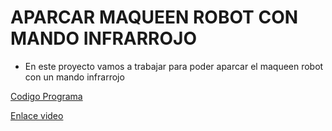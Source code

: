 # APARCAR MAQUEEN ROBOT CON MANDO INFRARROJO
- En este proyecto vamos a trabajar para poder aparcar el maqueen robot con un mando infrarrojo 

[Codigo Programa]()

[Enlace video](https://youtu.be/qCb8zoQx9MI)
